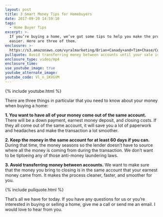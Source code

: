 ```yaml
---
layout: post
title: 3 Smart Money Tips for Homebuyers
date: 2017-09-20 14:59:10
tags:
  - Home Buyer Tips
excerpt: >-
  If you’re buying a home, we’ve got some tips to help you make the process
  easier. Here are three of them.
enclosure: >-
  https://s3.amazonaws.com/vyralmarketing/Brian+Canady+and+Tim+Chase/Colorado+Springs+Real+Estate+Earnest+Money.mp4
pullquote: Avoid transferring money between accounts until your sale is closed.
enclosure_type: video/mp4
enclosure_time:
use_youtube_image: true
youtube_alternate_image:
youtube_code: Vl_n_iKVGVM
---
```



{% include youtube.html %}

There are three things in particular that you need to know about your money when buying a home:

**1. You want to have all of your money come out of the same account.** There will be a down payment, earnest money deposit, and closing costs. If they all come out of the same account, it will save you a lot of paperwork and headaches and make the transaction a lot smoother.

**2. Keep the money in the same account for at least 60 days if you can.** During that time, the money seasons so the lender doesn’t have to source where all the money is coming from during the transaction. We don’t want to be tiptoeing any of those anti-money laundering laws.

**3. Avoid transferring money between accounts.** We want to make sure that the money you bring to closing is in the same account that your earnest money came from. It makes the process cleaner, faster, and smoother for you.

{% include pullquote.html %}

That’s all we have for today. If you have any questions for us or you’re interested in buying or selling a home, give me a call or send me an email. I would love to hear from you.